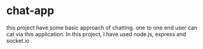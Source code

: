 # chat-app
this project have some basic approach of chatting. one to one end user can cat via this application. In this project, I have used node.js, express and socket.io .
